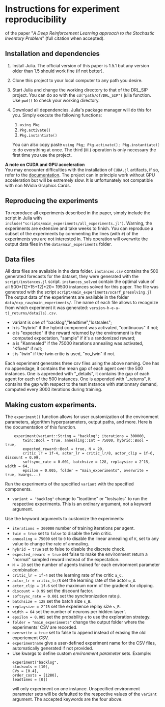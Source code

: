 # Instructions for experiment reproducibility
of the paper "_A Deep Reinforcement Learning approach to the Stochastic Inventory Problem_" (full citation when accepted).
## Installation and dependencies

1. Install Julia. The official version of this paper is 1.5.1 but any version older than 1.5 should work fine (if not better).
2. Clone this project to your local computer to any path you desire.
3. Start Julia and change the working directory to that of the DRL_SIP project. You can do so with the `cd("path/of/DRL_SIP")` julia function. Use `pwd()` to check your working directory.
4. Download all dependencies. Julia's package manager will do this for you. Simply execute the following functions:
    1. `using Pkg`
    2. `Pkg.activate()`
    3. `Pkg.instantiate()`  

    You can also copy paste `using Pkg; Pkg.activate(); Pkg.instantiate()` to do everything at once. The third (iii.) operation is only necessary the first time you use the project.

**A note on CUDA and GPU acceleration**  
You may encounter difficulties with the installation of `CUDA.jl` artifacts, if so, refer to the [documentation](https://juliagpu.github.io/CUDA.jl/stable/installation/overview/#InstallationOverview). The project can in principle work without GPU acceleration but will be extremely slow. It is unfortunately not compatible with non NVidia Graphics Cards.

## Reproducing the experiments
To reproduce all experiments described in the paper, simply include the script in Julia with `include("scripts/main_experiments/all_experiments.jl")`. Warning, the experiments are extensive and take weeks to finish. You can reproduce a subset of the experiments by commenting the lines (with `#`) of the experiments you are not interested in. This operation will overwrite the output data files in the `data/main_experiments` folder.

## Data files
All data files are available in the data folder. `instances.csv` contains the 500 generated forecasts for the dataset, they were generated with the `script/instances.jl` script. `instances_solved` contain the optimal value of all 500*(12+15+12)*20= 19500 instances solved for this paper. The file was generated with the script `script/main_experiments/scarf_presolving.jl`  
The output data of the experiments are available in the folder `data/exp_raw/main_experiments/`. The name of each file allows to recognize from which experiment it was generated: `version-h-e-a-t(_returns/details).csv`.

* variant is one of "backlog","leadtime","lostsales";
* h is "hybrid" if the hybrid component was activated, "continuous" if not;
* e is "expected" if the reward returned by the environment is the computed expectation, "sample" if it's a randomized reward;
* a is "Kannealed" if the 75000 iterations annealing was activated, "Kfixed" if not;
* t is "twin" if the twin critic is used, "no_twin" if not.

Each experiment generates three csv files using the above naming. One has no appendage, it contains the mean gap of each agent over the 500 instances. One is apprended with "\_details", it contains the gap of each agent for each of the 500 instances. One is appended with "\_returns", it contains the gap with respect to the test instance with stationnary demand, computed every 3000 iterations during training.


## Making custom experiments.
The `experiment()` function allows for user customization of the environment parameters, algorithm hyperparameters, output paths, and more. Here is the documentation of this function.
```
	experiment(variant::String = "backlog"; iterations = 300000, 
		twin::Bool = true, annealing::Int = 75000, hybrid::Bool = true, 
		expected_reward::Bool = true, N = 20, 
		critic_lr = 1f-4, actor_lr = critic_lr/8, actor_clip = 1f-6, discount = 0.99, 
		softsync_rate = 0.001, batchsize = 128, replaysize = 2^15, width = 64, 
		epsilon = 0.005, folder = "main_experiments", overwrite = true, kwargs...)
```
Run the experiments of the specified `variant` with the specified components.  
* `variant = "backlog"` change to "leadtime" or "lostsales" to run the respective experiments. This is an ordinary argument, not a keyword argument. 

Use the keyword arguments to customize the experiments:
* `iterations = 300000` number of training iterations per agent.
* `twin = true` set to `false` to disable the twin critic.
* `annealing = 75000` set to `0` to disable the linear annealing of ``K``, set to any value to change the rate of annealing. 
* `hybrid = true` set to false to disable the discrete check.
* `expected_reward = true` set false to make the environment return a "normal" sampled reward instead of the expectation.
* `N = 20` set the number of agents trained for each environment parameter combination.
* `critic_lr = 1f-4` set the learning rate of the critic ``α_C``.
* `actor_lr = critic_lr/8` set the learning rate of the actor ``α_A``.
* `actor_clip = 1f-6` set the maximum norm of the gradient for clipping.
* `discount = 0.99` set the discount factor. 
* `softsync_rate = 0.001` set the synchronization rate ``β``.
* `batchsize = 128` set the batch size ``s_B``.
* `replaysize = 2^15` set the experience replay size ``s_R``.
* `width = 64` set the number of neurons per hidden layer`.
* `epsilon = 0.005` set the probability `ϵ` to use the exploration strategy.
* `folder = "main_experiments"` change the output folder where the experiments' CSV are recorded.
* `overwrite = true` set to false to append instead of erasing the old experiement CSV.
* `experimentname` give a user-defined experiment name for the CSV files, automatically generated if not provided.
* Use kwargs to define custom _environment parameter_ sets. Example:
    ```
    experiment("backlog",
    stockouts = [10],
    CVs = [0.4],
    order_costs = [1280],
    leadtimes = [0])
    ```
    will only experiment on one instance. Unspecified environment parameter sets will be defaulted to the respective values of the `variant` argument.
    The accepted keywords are the four above.
